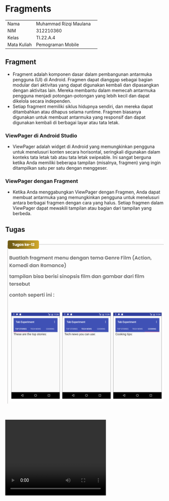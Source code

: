 # Fragments

|  |  |  |
|-----|------|-----|
|Nama|Muhammad Rizqi Maulana|
|NIM|312210360|
|Kelas|TI.22.A.4|
|Mata Kuliah|Pemograman Mobile|



## Fragment
- Fragment adalah komponen dasar dalam pembangunan antarmuka pengguna (UI) di Android. Fragmen dapat dianggap sebagai bagian modular dari aktivitas yang dapat digunakan kembali dan dipasangkan dengan aktivitas lain. Mereka membantu dalam memecah antarmuka pengguna menjadi potongan-potongan yang lebih kecil dan dapat dikelola secara independen.
- Setiap fragment memiliki siklus hidupnya sendiri, dan mereka dapat ditambahkan atau dihapus selama runtime. Fragmen biasanya digunakan untuk membuat antarmuka yang responsif dan dapat digunakan kembali di berbagai layar atau tata letak.

### ViewPager di Android Studio
- ViewPager adalah widget di Android yang memungkinkan pengguna untuk menelusuri konten secara horisontal, seringkali digunakan dalam konteks tata letak tab atau tata letak swipeable. Ini sangat berguna ketika Anda memiliki beberapa tampilan (misalnya, fragmen) yang ingin ditampilkan satu per satu dengan menggeser.

### ViewPager dengan Fragment
- Ketika Anda menggabungkan ViewPager dengan Fragmen, Anda dapat membuat antarmuka yang memungkinkan pengguna untuk menelusuri antara berbagai fragmen dengan cara yang halus. Setiap fragmen dalam ViewPager dapat mewakili tampilan atau bagian dari tampilan yang berbeda. 

## Tugas

![img](gambar/1.png)
<br>
<br>
<br>

<video width="320" height="240" controls>
  <source src="gambar/Screenrecorder-2023-12-12-14-54-54-478.mp4" type="video/mp4">
</video>
